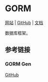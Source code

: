# GORM

[网站](https://gorm.io/) | [GitHub](https://github.com/go-gorm/gorm) | [文档](https://gorm.io/zh_CN/docs/)

数据库框架。

## 参考链接

### GORM Gen

[GitHub](https://github.com/go-gorm/gen)
